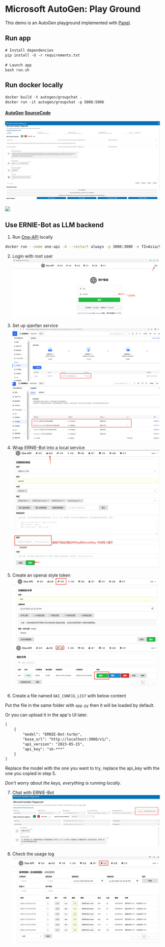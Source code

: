 # Microsoft AutoGen: Play Ground

This demo is an AutoGen playground implemented with [Panel](https://panel.holoviz.org/index.html).

## Run app
```
# Install dependencies
pip install -U -r requirements.txt

# Launch app
bash run.sh
```

## Run docker locally
```
docker build -t autogen/groupchat .
docker run -it autogen/groupchat -p 5006:5006
```

#### [AutoGen](https://github.com/microsoft/autogen) [SourceCode](https://github.com/thinkall/autogen-demos)
![](autogen_playground.png)

![](AutoGenPanel.gif)


## Use ERNIE-Bot as LLM backend

1. Run [One-API](https://github.com/songquanpeng/one-api) locally
```bash
docker run --name one-api -d --restart always -p 3000:3000 -e TZ=Asia/Shanghai -v /home/ubuntu/data/one-api:/tmp justsong/one-api
```

2. Login with root user
![](wenxin/one-api.png)

3. Set up qianfan service
![](wenxin/qianfan.png)
![](wenxin/qianfanernie.png)

4. Wrap ERNIE-Bot into a local service
![](wenxin/addwenxin.png)

5. Create an openai style token
![](wenxin/oneapitoken.png)
![](wenxin/oneapitoken2.png)

6. Create a file named `OAI_CONFIG_LIST` with below content

Put the file in the same folder with `app.py` then it will be loaded by default.

Or you can upload it in the app's UI later.
```
[
    {
        "model": "ERNIE-Bot-turbo",
        "base_url": "http://localhost:3000/v1/",
        "api_version": "2023-05-15",
        "api_key": "sk-***"
    }
]
```
Replace the model with the one you want to try, replace the api_key with the one you copied in step 5.

*Don't worry about the keys, everything is running locally.*

7. Chat with ERNIE-Bot
![](wenxin/chat-ernie.png)

8. Check the usage log
![](wenxin/usagelog.png)